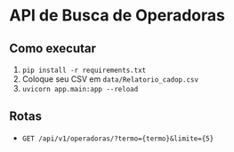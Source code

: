 # API de Busca de Operadoras

## Como executar
1. `pip install -r requirements.txt`
2. Coloque seu CSV em `data/Relatorio_cadop.csv`
3. `uvicorn app.main:app --reload`

## Rotas
- `GET /api/v1/operadoras/?termo={termo}&limite={5}`